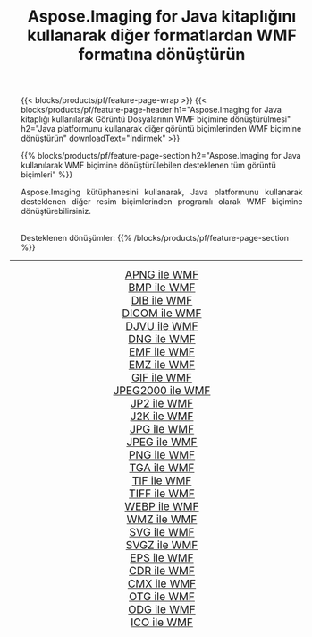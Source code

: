 ﻿---
title: Aspose.Imaging for Java kitaplığını kullanarak diğer formatlardan WMF formatına dönüştürün 
weight: 3920
url: /tr/java/conversion/to/wmf/ 
lang: tr
langdirlevel: 2
locales: zh-hans,ja,it,ru,de,es,fr,nl,id,lt,pl,pt,vi,tr,ko,zh-hant,ar,hi,th,sv,cs,uk,he
description: Aspose.Imaging'i kullanarak Java kullanan diğer biçimlerden WMF biçimine dönüştürebilirsiniz
---

{{< blocks/products/pf/feature-page-wrap >}}
{{< blocks/products/pf/feature-page-header h1="Aspose.Imaging for Java kitaplığı kullanılarak Görüntü Dosyalarının WMF biçimine dönüştürülmesi" h2="Java platformunu kullanarak diğer görüntü biçimlerinden WMF biçimine dönüştürün" downloadText="İndirmek" >}}


{{% blocks/products/pf/feature-page-section  h2="Aspose.Imaging for Java kullanılarak WMF biçimine dönüştürülebilen desteklenen tüm görüntü biçimleri" %}}
<p align=justify>Aspose.Imaging kütüphanesini kullanarak, Java platformunu kullanarak desteklenen diğer resim biçimlerinden programlı olarak WMF biçimine dönüştürebilirsiniz.</p>
<br/>
Desteklenen dönüşümler:
{{% /blocks/products/pf/feature-page-section %}}
<div class="container-fluid productfamilypage bg-gray">
    <div class="convertypes bg-gray agp-content section">
        <div class="container">
		<hr style="margin-left:-20px;"/>
		<div class="row other-converters" style="gap: 10px;font-size: 19px;text-align:center;">
		    <div class='col-md-2 other-converter remove-lp remove-rp'><a href="/imaging/tr/java/conversion/apng-to-wmf/" style="padding:15px;">APNG ile WMF</a></div>
<div class='col-md-2 other-converter remove-lp remove-rp'><a href="/imaging/tr/java/conversion/bmp-to-wmf/" style="padding:15px;">BMP ile WMF</a></div>
<div class='col-md-2 other-converter remove-lp remove-rp'><a href="/imaging/tr/java/conversion/dib-to-wmf/" style="padding:15px;">DIB ile WMF</a></div>
<div class='col-md-2 other-converter remove-lp remove-rp'><a href="/imaging/tr/java/conversion/dicom-to-wmf/" style="padding:15px;">DICOM ile WMF</a></div>
<div class='col-md-2 other-converter remove-lp remove-rp'><a href="/imaging/tr/java/conversion/djvu-to-wmf/" style="padding:15px;">DJVU ile WMF</a></div>
<div class='col-md-2 other-converter remove-lp remove-rp'><a href="/imaging/tr/java/conversion/dng-to-wmf/" style="padding:15px;">DNG ile WMF</a></div>
<div class='col-md-2 other-converter remove-lp remove-rp'><a href="/imaging/tr/java/conversion/emf-to-wmf/" style="padding:15px;">EMF ile WMF</a></div>
<div class='col-md-2 other-converter remove-lp remove-rp'><a href="/imaging/tr/java/conversion/emz-to-wmf/" style="padding:15px;">EMZ ile WMF</a></div>
<div class='col-md-2 other-converter remove-lp remove-rp'><a href="/imaging/tr/java/conversion/gif-to-wmf/" style="padding:15px;">GIF ile WMF</a></div>
<div class='col-md-2 other-converter remove-lp remove-rp'><a href="/imaging/tr/java/conversion/jpeg2000-to-wmf/" style="padding:15px;">JPEG2000 ile WMF</a></div>
<div class='col-md-2 other-converter remove-lp remove-rp'><a href="/imaging/tr/java/conversion/jp2-to-wmf/" style="padding:15px;">JP2 ile WMF</a></div>
<div class='col-md-2 other-converter remove-lp remove-rp'><a href="/imaging/tr/java/conversion/j2k-to-wmf/" style="padding:15px;">J2K ile WMF</a></div>
<div class='col-md-2 other-converter remove-lp remove-rp'><a href="/imaging/tr/java/conversion/jpg-to-wmf/" style="padding:15px;">JPG ile WMF</a></div>
<div class='col-md-2 other-converter remove-lp remove-rp'><a href="/imaging/tr/java/conversion/jpeg-to-wmf/" style="padding:15px;">JPEG ile WMF</a></div>
<div class='col-md-2 other-converter remove-lp remove-rp'><a href="/imaging/tr/java/conversion/png-to-wmf/" style="padding:15px;">PNG ile WMF</a></div>
<div class='col-md-2 other-converter remove-lp remove-rp'><a href="/imaging/tr/java/conversion/tga-to-wmf/" style="padding:15px;">TGA ile WMF</a></div>
<div class='col-md-2 other-converter remove-lp remove-rp'><a href="/imaging/tr/java/conversion/tif-to-wmf/" style="padding:15px;">TIF ile WMF</a></div>
<div class='col-md-2 other-converter remove-lp remove-rp'><a href="/imaging/tr/java/conversion/tiff-to-wmf/" style="padding:15px;">TIFF ile WMF</a></div>
<div class='col-md-2 other-converter remove-lp remove-rp'><a href="/imaging/tr/java/conversion/webp-to-wmf/" style="padding:15px;">WEBP ile WMF</a></div>
<div class='col-md-2 other-converter remove-lp remove-rp'><a href="/imaging/tr/java/conversion/wmz-to-wmf/" style="padding:15px;">WMZ ile WMF</a></div>
<div class='col-md-2 other-converter remove-lp remove-rp'><a href="/imaging/tr/java/conversion/svg-to-wmf/" style="padding:15px;">SVG ile WMF</a></div>
<div class='col-md-2 other-converter remove-lp remove-rp'><a href="/imaging/tr/java/conversion/svgz-to-wmf/" style="padding:15px;">SVGZ ile WMF</a></div>
<div class='col-md-2 other-converter remove-lp remove-rp'><a href="/imaging/tr/java/conversion/eps-to-wmf/" style="padding:15px;">EPS ile WMF</a></div>
<div class='col-md-2 other-converter remove-lp remove-rp'><a href="/imaging/tr/java/conversion/cdr-to-wmf/" style="padding:15px;">CDR ile WMF</a></div>
<div class='col-md-2 other-converter remove-lp remove-rp'><a href="/imaging/tr/java/conversion/cmx-to-wmf/" style="padding:15px;">CMX ile WMF</a></div>
<div class='col-md-2 other-converter remove-lp remove-rp'><a href="/imaging/tr/java/conversion/otg-to-wmf/" style="padding:15px;">OTG ile WMF</a></div>
<div class='col-md-2 other-converter remove-lp remove-rp'><a href="/imaging/tr/java/conversion/odg-to-wmf/" style="padding:15px;">ODG ile WMF</a></div>
<div class='col-md-2 other-converter remove-lp remove-rp'><a href="/imaging/tr/java/conversion/ico-to-wmf/" style="padding:15px;">ICO ile WMF</a></div>
                </div>
        </div>
    </div>
</div>
<br/>

